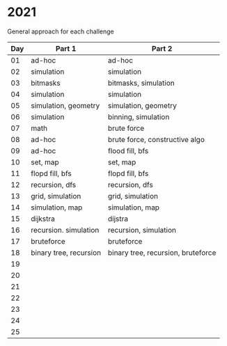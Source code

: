 # 2021 

General approach for each challenge

| Day         | Part 1      | Part 2 |
| ----------- | ----------- | -------|
| 01 | ad-hoc | ad-hoc |
| 02 | simulation | simulation |
| 03 | bitmasks | bitmasks, simulation|
| 04 | simulation | simulation |
| 05 | simulation, geometry | simulation, geometry |
| 06 | simulation | binning, simulation|
| 07 | math | brute force |
| 08 | ad-hoc | brute force, constructive algo |
| 09 | ad-hoc | flood fill, bfs |
| 10 | set, map | set, map |
| 11 | flopd fill, bfs | flopd fill, bfs |
| 12 | recursion, dfs | recursion, dfs |
| 13 | grid, simulation | grid, simulation |
| 14 | simulation, map | simulation, map |
| 15 | dijkstra | dijstra |
| 16 | recursion. simulation | recursion, simulation |
| 17 | bruteforce | bruteforce |
| 18 | binary tree, recursion | binary tree, recursion, bruteforce |
| 19 |  |  |
| 20 |  |  |
| 21 |  |  |
| 22 |  |  |
| 23 |  |  |
| 24 |  |  |
| 25 |  |  |


